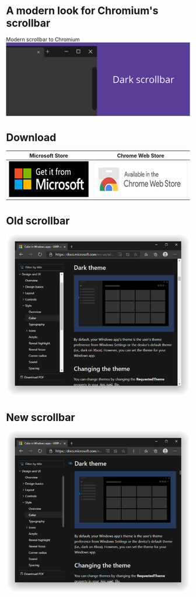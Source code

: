 # A modern look for Chromium's scrollbar
Modern scrollbar to Chromium
![](images/bloco-promocional-grande.png)

# Download
Microsoft Store             |  Chrome Web Store
:-------------------------:|:-------------------------:
<a href="https://microsoftedge.microsoft.com/addons/detail/jdbpfpgndomljaenddimhmdocncakhlg" target="_blank"> <img src="images/microsoft-store.png" height="100px" alt="Get it from Microsoft" /></a>  |  <a href="https://chrome.google.com/webstore/detail/modern-scrollbar/bgfofngpplpmpijncjegfdgilpgamhdk" target="_blank"><img src="images/chrome-web-store.png" height="100px" alt="Soon" /></a>

# Old scrollbar
 ![](images/old.PNG)

 # New scrollbar
  ![](images/new.PNG)
